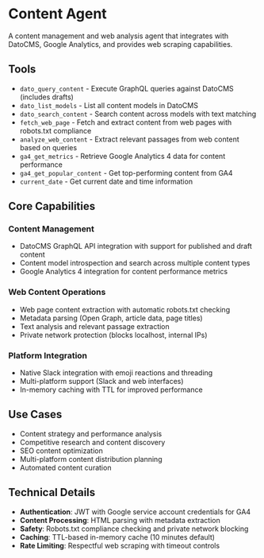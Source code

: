 # Content Agent

A content management and web analysis agent that integrates with DatoCMS, Google Analytics, and provides web scraping capabilities.

## Tools

- `dato_query_content` - Execute GraphQL queries against DatoCMS (includes drafts)
- `dato_list_models` - List all content models in DatoCMS
- `dato_search_content` - Search content across models with text matching
- `fetch_web_page` - Fetch and extract content from web pages with robots.txt compliance
- `analyze_web_content` - Extract relevant passages from web content based on queries
- `ga4_get_metrics` - Retrieve Google Analytics 4 data for content performance
- `ga4_get_popular_content` - Get top-performing content from GA4
- `current_date` - Get current date and time information

## Core Capabilities

### Content Management
- DatoCMS GraphQL API integration with support for published and draft content
- Content model introspection and search across multiple content types
- Google Analytics 4 integration for content performance metrics

### Web Content Operations
- Web page content extraction with automatic robots.txt checking
- Metadata parsing (Open Graph, article data, page titles)
- Text analysis and relevant passage extraction
- Private network protection (blocks localhost, internal IPs)

### Platform Integration
- Native Slack integration with emoji reactions and threading
- Multi-platform support (Slack and web interfaces)
- In-memory caching with TTL for improved performance

## Use Cases

- Content strategy and performance analysis
- Competitive research and content discovery
- SEO content optimization
- Multi-platform content distribution planning
- Automated content curation

## Technical Details

- **Authentication**: JWT with Google service account credentials for GA4
- **Content Processing**: HTML parsing with metadata extraction
- **Safety**: Robots.txt compliance checking and private network blocking
- **Caching**: TTL-based in-memory cache (10 minutes default)
- **Rate Limiting**: Respectful web scraping with timeout controls